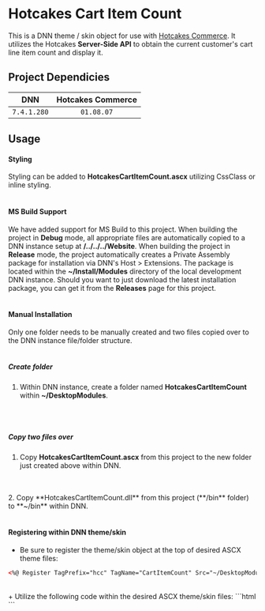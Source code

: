 # Hotcakes Cart Item Count
This is a DNN theme / skin object for use with [Hotcakes Commerce](http://www.hotcakescommerce.com).  It utilizes the Hotcakes **Server-Side API** to obtain the current customer's cart line item count and display it.

## Project Dependicies
| DNN         | Hotcakes Commerce |
|:-----------:|:-----------------:|
| `7.4.1.280` | `01.08.07`        |

## Usage
#### Styling
Styling can be added to **HotcakesCartItemCount.ascx** utilizing CssClass or inline styling.
<br />
<br />

#### MS Build Support
We have added support for MS Build to this project.  When building the project in **Debug** mode, all appropriate files are automatically copied to a DNN instance setup at **/../../../Website**.  When building the project in **Release** mode, the project automatically creates a Private Assembly package for installation via DNN's Host > Extensions.  The package is located within the **~/Install/Modules** directory of the local development DNN instance.  Should you want to just download the latest installation package, you can get it from the **Releases** page for this project.
<br />
<br />

#### Manual Installation
Only one folder needs to be manually created and two files copied over to the DNN instance file/folder structure.
<br />
<br />
##### Create folder
1. Within DNN instance, create a folder named **HotcakesCartItemCount** within **~/DesktopModules**.
<br />
<br />

##### Copy two files over
1. Copy **HotcakesCartItemCount.ascx** from this project to the new folder just created above within DNN.
<br />
<br />
2. Copy **HotcakesCartItemCount.dll** from this project (**/bin** folder) to **~/bin** within DNN.
<br /><br />

#### Registering within DNN theme/skin
+ Be sure to register the theme/skin object at the top of desired ASCX theme files:
```html
<%@ Register TagPrefix="hcc" TagName="CartItemCount" Src="~/DesktopModules/HotcakesCartItemCount/HotcakesCartItemCount.ascx" %>
```
<br />
+ Utilize the following code within the desired ASCX theme/skin files:
```html
<hcc:CartItemCount id="hccCartItemCount" runat="server" />
``` 
